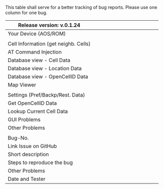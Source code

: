 This table shall serve for a better tracking of bug reports. Please use one column for one bug.

|Release version: v.0.1.24 | | | | | | | | | | | | | |
|--------------------------------------|---|---|---|---|---|---|---|---|---|---|---|---|---|
| Your Device (AOS/ROM) | | | | | | | | | | | | | |
| | | | | | | | | | | | | | |
| Cell Information (get neighb. Cells) | | | | | | | | | | | | | |
| AT Command Injection | | | | | | | | | | | | | |
| Database view - Cell Data | | | | | | | | | | | | | |
| Database view - Location Data | | | | | | | | | | | | | |
| Database view - OpenCellID Data | | | | | | | | | | | | | |
| Map Viewer | | | | | | | | | | | | | |
| | | | | | | | | | | | | | |
| Settings (Pref/Backp/Rest. Data) | | | | | | | | | | | | | |
| Get OpenCellID Data | | | | | | | | | | | | | |
| Lookup Current Cell Data | | | | | | | | | | | | | |
| GUI Problems | | | | | | | | | | | | | |
| Other Problems | | | | | | | | | | | | | |
| | | | | | | | | | | | | | |
| Bug-No. | | | | | | | | | | | | | |
| Link Issue on GitHub | | | | | | | | | | | | | |
| Short description  | | | | | | | | | | | | | |
| Steps to reproduce the bug | | | | | | | | | | | | | |
| Other Problems | | | | | | | | | | | | | |
| Date and Tester | | | | | | | | | | | | |